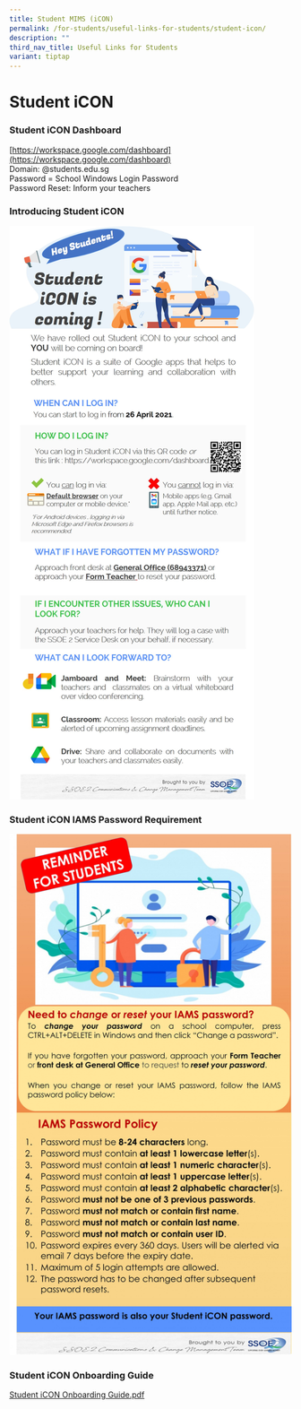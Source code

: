 ```yaml
---
title: Student MIMS (iCON)
permalink: /for-students/useful-links-for-students/student-icon/
description: ""
third_nav_title: Useful Links for Students
variant: tiptap
---
```

# **Student iCON**

### Student iCON Dashboard

[https://workspace.google.com/dashboard](https://workspace.google.com/dashboard)  
Domain: @students.edu.sg  
Password = School Windows Login Password  
Password Reset: Inform your teachers  

### Introducing Student iCON

![](/images/Student%20iCON%20-%20Student%20EDM%20Onboarding%20%20Introducing%20Student%20iCON.jpg)

### Student iCON IAMS Password Requirement

![](/images/Student%20iCON%20-%20Student%20EDM%20IAMS%20Password%20Requirements.jpg)

### Student iCON Onboarding Guide

[Student iCON Onboarding Guide.pdf](/files/Student%20iCON%20Onboarding%20Guide.pdf)
